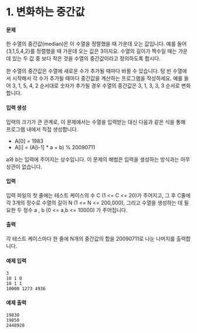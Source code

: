 # 1. 변화하는 중간값

#### 문제

한 수열의 중간값(median)은 이 수열을 정렬했을 때 가운데 오는 값입니다. 예를 들어 {3,1,5,4,2}를 정렬했을 때 가운데 오는 값은 3이지요. 수열의 길이가 짝수일 때는 가운데 있는 두 값 중 보다 작은 것을 수열의 중간값이라고 정의하도록 합시다.

한 수열의 중간값은 수열에 새로운 수가 추가될 때마다 바뀔 수 있습니다. 텅 빈 수열에서 시작해서 각 수가 추가될 때마다 중간값을 계산하는 프로그램을 작성하세요. 예를 들어 3, 1, 5, 4, 2 순서대로 숫자가 추가될 경우 수열의 중간값은 3, 1, 3, 3, 3 순서로 변화합니다.



#### 입력 생성

입력의 크기가 큰 관계로, 이 문제에서는 수열을 입력받는 대신 다음과 같은 식을 통해 프로그램 내에서 직접 생성합니다.

- A[0] = 1983
- A[i] = (A[i-1] * a + b) % 20090711

a와 b는 입력에 주어지는 상수입니다. 이 문제의 해법은 입력을 생성하는 방식과는 아무 상관이 없습니다.



#### 입력

입력 파일의 첫 줄에는 테스트 케이스의 수 C (1 <= C <= 20)가 주어지고, 그 후 C줄에 각 3개의 정수로 수열의 길이 N (1 <= N <= 200,000), 그리고 수열을 생성하는 데 필요한 두 정수 a , b (0 <= a,b <= 10000) 가 주어집니다.



#### 출력

각 테스트 케이스마다 한 줄에 N개의 중간값의 합을 20090711로 나눈 나머지를 출력합니다.



#### 예제 입력

```
3
10 1 0
10 1 1
10000 1273 4936 
```



#### 예제 출력

```
19830 
19850 
2448920
```

